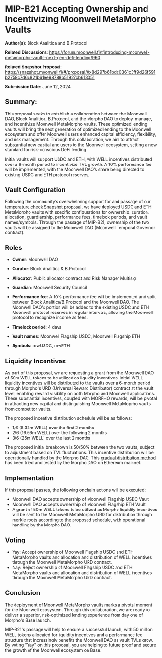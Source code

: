# MIP-B21 Accepting Ownership and Incentivizing Moonwell MetaMorpho Vaults

**Author(s)**: Block Analitica and B.Protocol

**Related Discussions**:
https://forum.moonwell.fi/t/introducing-moonwell-metamorpho-vaults-next-gen-defi-lending/960

**Related Snapshot Proposal**:
https://snapshot.moonwell.fi/#/proposal/0x8d297b61bdc0361c3ff9d26f591b2758c7d6c821b61ee98788b51927cb613051

**Submission Date**: June 12, 2024

## Summary:

This proposal seeks to establish a collaboration between the Moonwell DAO, Block
Analitica, B.Protocol, and the Morpho DAO to deploy, manage, and incentivize
Moonwell MetaMorpho vaults. These optimized lending vaults will bring the next
generation of optimized lending to the Moonwell ecosystem and offer Moonwell
users enhanced capital efficiency, flexibility, and risk management. Through
this collaboration, we aim to attract substantial new capital and users to the
Moonwell ecosystem, setting a new standard for risk-conscious DeFi lending.

Initial vaults will support USDC and ETH, with WELL incentives distributed over
a 6-month period to incentivize TVL growth. A 10% performance fee will be
implemented, with the Moonwell DAO’s share being directed to existing USDC and
ETH protocol reserves.

## Vault Configuration

Following the community’s overwhelming support for and passage of our
[temperature check Snapshot proposal](https://snapshot.moonwell.fi/#/proposal/0x8d297b61bdc0361c3ff9d26f591b2758c7d6c821b61ee98788b51927cb613051),
we have deployed USDC and ETH MetaMorpho vaults with specific configurations for
ownership, curation, allocation, guardianship, performance fees, timelock
periods, and vault names/symbols. Through the passage of MIP-B21, ownership of
the two vaults will be assigned to the Moonwell DAO (Moonwell Temporal Governor
contract).

## Roles

- **Owner**: Moonwell DAO
- **Curator**: Block Analitica & B.Protocol
- **Allocator**: Public allocator contract and Risk Manager Multisig
- **Guardian**: Moonwell Security Council

- **Performance fee**: A 10% performance fee will be implemented and split
  between Block Analitica/B.Protocol and the Moonwell DAO. The Moonwell DAO's
  portion will be added to the existing USDC and ETH Moonwell protocol reserves
  in regular intervals, allowing the Moonwell protocol to recognize income as
  fees.
- **Timelock period**: 4 days
- **Vault names**: Moonwell Flagship USDC, Moonwell Flagship ETH
- **Symbols**: mwUSDC, mwETH

## Liquidity Incentives

As part of this proposal, we are requesting a grant from the Moonwell DAO of 50m
WELL tokens to be utilized as liquidity incentives. Initial WELL liquidity
incentives will be distributed to the vaults over a 6-month period through
Morpho's URD (Universal Reward Distributor) contract at the vault level,
enabling reward visibility on both Morpho and Moonwell applications. These
substantial incentives, coupled with MORPHO rewards, will be pivotal in
attracting new capital and distinguishing Moonwell MetaMoprho vaults from
competitor vaults.

The proposed incentive distribution schedule will be as follows:

- 1/6 (8.33m WELL) over the first 2 months
- 2/6 (16.66m WELL) over the following 2 months
- 3/6 (25m WELL) over the last 2 months

The proposed initial breakdown is 50/50% between the two vaults, subject to
adjustment based on TVL fluctuations. This incentive distribution will be
operationally handled by the Morpho DAO. This
[gradual distribution method](https://forum.morpho.org/t/standard-method-for-distributing-incentives-on-morpho-blue-markets/412)
has been tried and tested by the Morpho DAO on Ethereum mainnet.

## Implementation

If this proposal passes, the following onchain actions will be executed:

- Moonwell DAO accepts ownership of Moonwell Flagship USDC Vault
- Moonwell DAO accepts ownership of Moonwell Flagship ETH Vault
- A grant of 50m WELL tokens to be utilized as Morpho liquidity incentives will
  be sent to the Moonwell MetaMorpho URD for distribution through merkle roots
  according to the proposed schedule, with operational handling by the Morpho
  DAO.

## Voting

- Yay: Accept ownership of Moonwell Flagship USDC and ETH MetaMorpho vaults and
  allocation and distribution of WELL incentives through the Moonwell MetaMorpho
  URD contract.
- Nay: Reject ownership of Moonwell Flagship USDC and ETH MetaMorpho vaults and
  allocation and distribution of WELL incentives through the Moonwell MetaMorpho
  URD contract.

## Conclusion

The deployment of Moonwell MetaMorpho vaults marks a pivotal moment for the
Moonwell ecosystem. Through this collaboration, we are ready to deliver a
superior, risk-optimized lending experience from day one of Morpho's Base
launch.

MIP-B21's passage will help to ensure a successful launch, with 50 million WELL
tokens allocated for liquidity incentives and a performance fee structure that
increasingly benefits the Moonwell DAO as vault TVLs grow. By voting "Yay" on
this proposal, you are helping to future proof and secure the growth of the
Moonwell ecosystem on Base.
